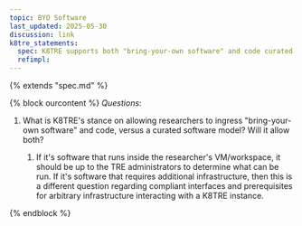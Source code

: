 ```yaml
---
topic: BYO Software
last_updated: 2025-05-30
discussion: link
k8tre_statements:
  spec: K8TRE supports both "bring-your-own software" and code curated software models, but it should be up to the TRE administrators to determine what can be run.
  refimpl: 
---
```


{% extends "spec.md" %}

{% block ourcontent %}
*Questions*:
<br>
1. What is K8TRE's stance on allowing researchers to ingress "bring-your-own software" and code, versus a curated software model? Will it allow both?

   1. If it's software that runs inside the researcher's VM/workspace, it should be up to the TRE administrators to determine what can be run. If it's software that requires additional infrastructure, then this is a different question regarding compliant interfaces and prerequisites for arbitrary infrastructure interacting with a K8TRE instance.

{% endblock %}